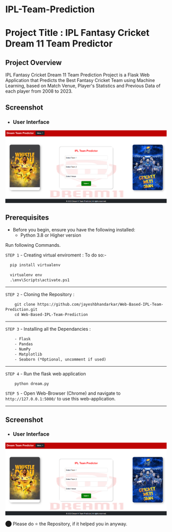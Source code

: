 # IPL-Team-Prediction

# Project Title : IPL Fantasy Cricket Dream 11 Team Predictor

## Project Overview
IPL Fantasy Cricket Dream 11 Team Prediction Project is a Flask Web Application that Predicts the Best Fantasy Cricket Team using Machine Learning, based on Match Venue, Player's Statistics and Previous Data of each player from 2008 to 2023. 

## Screenshot
- ### User Interface
![Main Interface](static/user-interface.png)

## Prerequisites
- Before you begin, ensure you have the following installed:
  - Python 3.8 or Higher version

Run following Commands.

`STEP 1` - Creating virtual enviroment :
To do so:-
```bash
  pip install virtualenv
```
```
  virtualenv env
  .\env\Scripts\activate.ps1
```
----
`STEP 2` - Cloning the Repository :
```
    git clone https://github.com/jayeshbhandarkar/Web-Based-IPL-Team-Prediction.git
    cd Web-Based-IPL-Team-Prediction
```
----
`STEP 3` - Installing all the Dependancies :

```
    - Flask
    - Pandas
    - NumPy
    - Matplotlib
    - Seaborn (*Optional, uncomment if used)
```
---
`STEP 4` - Run the flask web application
```
    python dream.py
```

`STEP 5` - Open Web-Browser (Chrome) and navigate to `http://127.0.0.1:5000/` to use this web-application.

---

## Screenshot
- ### User Interface
![Main Interface](static/user-interface.png)


⬤ Please do ⭐ the Repository, if it helped you in anyway.
